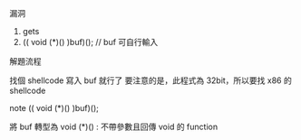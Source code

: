 漏洞
1. gets
2. (( void (*)() )buf)(); // buf 可自行輸入

解題流程

找個 shellcode 寫入 buf 就行了
要注意的是，此程式為 32bit，所以要找 x86 的 shellcode

note
(( void (*)() )buf)();

將 buf 轉型為 void (*)() : 不帶參數且回傳 void 的 function


